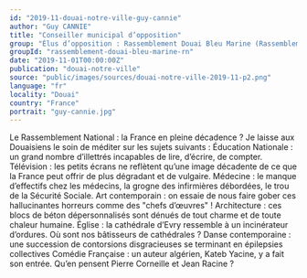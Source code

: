 ```yaml
---
id: "2019-11-douai-notre-ville-guy-cannie"
author: "Guy CANNIE"
title: "Conseiller municipal d’opposition"
group: "Élus d’opposition : Rassemblement Douai Bleu Marine (Rassemblement National)"
groupId: "rassemblement-douai-bleu-marine-rn"
date: "2019-11-01T00:00:00Z"
publication: "douai-notre-ville"
source: "public/images/sources/douai-notre-ville-2019-11-p2.png"
language: "fr"
locality: "Douai"
country: "France"
portrait: "guy-cannie.jpg"
---
```


Le Rassemblement National : la France en pleine décadence ? Je laisse aux Douaisiens le soin de méditer sur les sujets suivants : Éducation Nationale : un grand nombre d’illettrés incapables de lire, d’écrire, de compter. Télévision : les petits écrans ne reflètent qu’une image décadente de ce que la France peut offrir de plus dégradant et de vulgaire. Médecine : le manque d’effectifs chez les médecins, la grogne des infirmières débordées, le trou de la Sécurité Sociale. Art contemporain : on essaie de nous faire gober ces hallucinantes horreurs comme des "chefs d’œuvres" ! Architecture : ces blocs de béton dépersonnalisés sont dénués de tout charme et de toute chaleur humaine. Église : la cathédrale d’Evry ressemble à un incinérateur d’ordures. Où sont nos bâtisseurs de cathédrales ? Danse contemporaine : une succession de contorsions disgracieuses se terminant en épilepsies collectives Comédie Française : un auteur algérien, Kateb Yacine, y a fait son entrée. Qu’en pensent Pierre Corneille et Jean Racine ?
